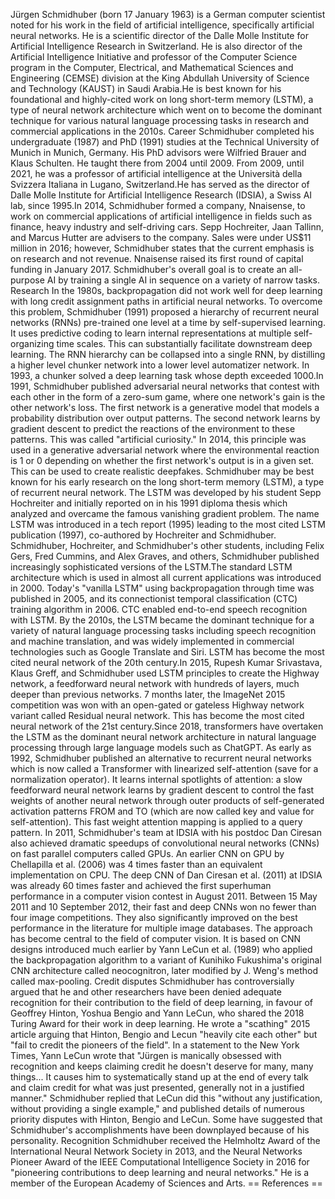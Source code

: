 Jürgen Schmidhuber (born 17 January 1963) is a German computer scientist
noted for his work in the field of artificial intelligence, specifically
artificial neural networks. He is a scientific director of the Dalle
Molle Institute for Artificial Intelligence Research in Switzerland. He
is also director of the Artificial Intelligence Initiative and professor
of the Computer Science program in the Computer, Electrical, and
Mathematical Sciences and Engineering (CEMSE) division at the King
Abdullah University of Science and Technology (KAUST) in Saudi Arabia.He
is best known for his foundational and highly-cited work on long
short-term memory (LSTM), a type of neural network architecture which
went on to become the dominant technique for various natural language
processing tasks in research and commercial applications in the 2010s.
Career Schmidhuber completed his undergraduate (1987) and PhD (1991)
studies at the Technical University of Munich in Munich, Germany. His
PhD advisors were Wilfried Brauer and Klaus Schulten. He taught there
from 2004 until 2009. From 2009, until 2021, he was a professor of
artificial intelligence at the Università della Svizzera Italiana in
Lugano, Switzerland.He has served as the director of Dalle Molle
Institute for Artificial Intelligence Research (IDSIA), a Swiss AI lab,
since 1995.In 2014, Schmidhuber formed a company, Nnaisense, to work on
commercial applications of artificial intelligence in fields such as
finance, heavy industry and self-driving cars. Sepp Hochreiter, Jaan
Tallinn, and Marcus Hutter are advisers to the company. Sales were under
US\$11 million in 2016; however, Schmidhuber states that the current
emphasis is on research and not revenue. Nnaisense raised its first
round of capital funding in January 2017. Schmidhuber\'s overall goal is
to create an all-purpose AI by training a single AI in sequence on a
variety of narrow tasks. Research In the 1980s, backpropagation did not
work well for deep learning with long credit assignment paths in
artificial neural networks. To overcome this problem, Schmidhuber (1991)
proposed a hierarchy of recurrent neural networks (RNNs) pre-trained one
level at a time by self-supervised learning. It uses predictive coding
to learn internal representations at multiple self-organizing time
scales. This can substantially facilitate downstream deep learning. The
RNN hierarchy can be collapsed into a single RNN, by distilling a higher
level chunker network into a lower level automatizer network. In 1993, a
chunker solved a deep learning task whose depth exceeded 1000.In 1991,
Schmidhuber published adversarial neural networks that contest with each
other in the form of a zero-sum game, where one network\'s gain is the
other network\'s loss. The first network is a generative model that
models a probability distribution over output patterns. The second
network learns by gradient descent to predict the reactions of the
environment to these patterns. This was called \"artificial curiosity.\"
In 2014, this principle was used in a generative adversarial network
where the environmental reaction is 1 or 0 depending on whether the
first network\'s output is in a given set. This can be used to create
realistic deepfakes. Schmidhuber may be best known for his early
research on the long short-term memory (LSTM), a type of recurrent
neural network. The LSTM was developed by his student Sepp Hochreiter
and initially reported on in his 1991 diploma thesis which analyzed and
overcame the famous vanishing gradient problem. The name LSTM was
introduced in a tech report (1995) leading to the most cited LSTM
publication (1997), co-authored by Hochreiter and Schmidhuber.
Schmidhuber, Hochreiter, and Schmidhuber\'s other students, including
Felix Gers, Fred Cummins, and Alex Graves, and others, Schmidhuber
published increasingly sophisticated versions of the LSTM.The standard
LSTM architecture which is used in almost all current applications was
introduced in 2000. Today\'s \"vanilla LSTM\" using backpropagation
through time was published in 2005, and its connectionist temporal
classification (CTC) training algorithm in 2006. CTC enabled end-to-end
speech recognition with LSTM. By the 2010s, the LSTM became the dominant
technique for a variety of natural language processing tasks including
speech recognition and machine translation, and was widely implemented
in commercial technologies such as Google Translate and Siri. LSTM has
become the most cited neural network of the 20th century.In 2015, Rupesh
Kumar Srivastava, Klaus Greff, and Schmidhuber used LSTM principles to
create the Highway network, a feedforward neural network with hundreds
of layers, much deeper than previous networks. 7 months later, the
ImageNet 2015 competition was won with an open-gated or gateless Highway
network variant called Residual neural network. This has become the most
cited neural network of the 21st century.Since 2018, transformers have
overtaken the LSTM as the dominant neural network architecture in
natural language processing through large language models such as
ChatGPT. As early as 1992, Schmidhuber published an alternative to
recurrent neural networks which is now called a Transformer with
linearized self-attention (save for a normalization operator). It learns
internal spotlights of attention: a slow feedforward neural network
learns by gradient descent to control the fast weights of another neural
network through outer products of self-generated activation patterns
FROM and TO (which are now called key and value for self-attention).
This fast weight attention mapping is applied to a query pattern. In
2011, Schmidhuber\'s team at IDSIA with his postdoc Dan Ciresan also
achieved dramatic speedups of convolutional neural networks (CNNs) on
fast parallel computers called GPUs. An earlier CNN on GPU by
Chellapilla et al. (2006) was 4 times faster than an equivalent
implementation on CPU. The deep CNN of Dan Ciresan et al. (2011) at
IDSIA was already 60 times faster and achieved the first superhuman
performance in a computer vision contest in August 2011. Between 15 May
2011 and 10 September 2012, their fast and deep CNNs won no fewer than
four image competitions. They also significantly improved on the best
performance in the literature for multiple image databases. The approach
has become central to the field of computer vision. It is based on CNN
designs introduced much earlier by Yann LeCun et al. (1989) who applied
the backpropagation algorithm to a variant of Kunihiko Fukushima\'s
original CNN architecture called neocognitron, later modified by J.
Weng\'s method called max-pooling. Credit disputes Schmidhuber has
controversially argued that he and other researchers have been denied
adequate recognition for their contribution to the field of deep
learning, in favour of Geoffrey Hinton, Yoshua Bengio and Yann LeCun,
who shared the 2018 Turing Award for their work in deep learning. He
wrote a \"scathing\" 2015 article arguing that Hinton, Bengio and Lecun
\"heavily cite each other\" but \"fail to credit the pioneers of the
field\". In a statement to the New York Times, Yann LeCun wrote that
\"Jürgen is manically obsessed with recognition and keeps claiming
credit he doesn\'t deserve for many, many things\... It causes him to
systematically stand up at the end of every talk and claim credit for
what was just presented, generally not in a justified manner.\"
Schmidhuber replied that LeCun did this \"without any justification,
without providing a single example,\" and published details of numerous
priority disputes with Hinton, Bengio and LeCun. Some have suggested
that Schmidhuber\'s accomplishments have been downplayed because of his
personality. Recognition Schmidhuber received the Helmholtz Award of the
International Neural Network Society in 2013, and the Neural Networks
Pioneer Award of the IEEE Computational Intelligence Society in 2016 for
\"pioneering contributions to deep learning and neural networks.\" He is
a member of the European Academy of Sciences and Arts. == References ==
